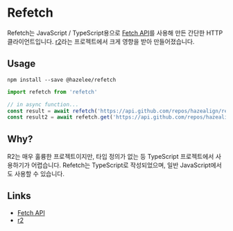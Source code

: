 # Refetch

Refetch는 JavaScript / TypeScript용으로 [Fetch API](https://developer.mozilla.org/en-US/docs/Web/API/Fetch_API)를 사용해 만든 간단한 HTTP 클라이언트입니다. [r2](https://github.com/mikeal/r2)라는 프로젝트에서 크게 영향을 받아 만들어졌습니다.

## Usage
```
npm install --save @hazelee/refetch
```

```js
import refetch from 'refetch'

// in async function...
const result = await refetch('https://api.github.com/repos/hazealign/refetch', { method: 'get' }).json()
const result2 = await refetch.get('https://api.github.com/repos/hazealign/refetch').json()
```

## Why?

R2는 매우 훌륭한 프로젝트이지만, 타입 정의가 없는 등 TypeScript 프로젝트에서 사용하기가 어렵습니다. Refetch는 TypeScript로 작성되었으며, 일반 JavaScript에서도 사용할 수 있습니다.

## Links
 - [Fetch API](https://developer.mozilla.org/en-US/docs/Web/API/Fetch_API)
 - [r2](https://github.com/mikeal/r2)
